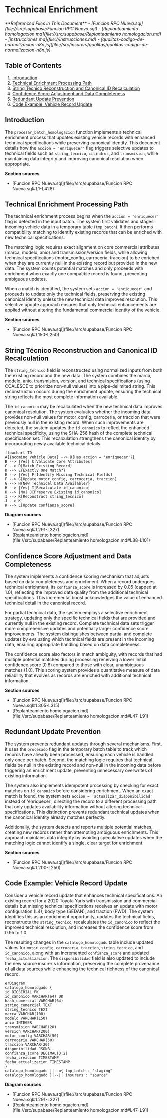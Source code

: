 # Technical Enrichment

<cite>
**Referenced Files in This Document**   
- [Funcion RPC Nueva.sql](file://src/supabase/Funcion RPC Nueva.sql)
- [Replanteamiento homologacion.md](file://src/supabase/Replanteamiento homologacion.md)
- [instrucciones.md](file://instrucciones.md)
- [qualitas-codigo-de-normalizacion-n8n.js](file://src/insurers/qualitas/qualitas-codigo-de-normalizacion-n8n.js)
</cite>

## Table of Contents
1. [Introduction](#introduction)
2. [Technical Enrichment Processing Path](#technical-enrichment-processing-path)
3. [String Técnico Reconstruction and Canonical ID Recalculation](#string-técnico-reconstruction-and-canonical-id-recalculation)
4. [Confidence Score Adjustment and Data Completeness](#confidence-score-adjustment-and-data-completeness)
5. [Redundant Update Prevention](#redundant-update-prevention)
6. [Code Example: Vehicle Record Update](#code-example-vehicle-record-update)

## Introduction
The `procesar_batch_homologacion` function implements a technical enrichment process that updates existing vehicle records with enhanced technical specifications while preserving canonical identity. This document details how the `accion = 'enriquecer'` flag triggers selective updates to technical fields such as `string_tecnico`, `cilindros`, and `transmision`, while maintaining data integrity and improving canonical resolution when appropriate.

**Section sources**
- [Funcion RPC Nueva.sql](file://src/supabase/Funcion RPC Nueva.sql#L1-L428)

## Technical Enrichment Processing Path
The technical enrichment process begins when the `accion = 'enriquecer'` flag is detected in the input batch. The system first validates and stages incoming vehicle data in a temporary table (`tmp_batch`). It then performs compatibility matching to identify existing records that can be enriched with new technical specifications.

The matching logic requires exact alignment on core commercial attributes (marca, modelo, anio) and transmission/version fields, while allowing technical specifications (motor_config, carroceria, traccion) to be enriched when they are currently null in the existing record but provided in the new data. The system counts potential matches and only proceeds with enrichment when exactly one compatible record is found, preventing ambiguous updates.

When a match is identified, the system sets `accion = 'enriquecer'` and proceeds to update only the technical fields, preserving the existing canonical identity unless the new technical data improves resolution. This selective update approach ensures that only technical enhancements are applied without altering the fundamental commercial identity of the vehicle.

**Section sources**
- [Funcion RPC Nueva.sql](file://src/supabase/Funcion RPC Nueva.sql#L150-L250)

## String Técnico Reconstruction and Canonical ID Recalculation
The `string_tecnico` field is reconstructed using normalized inputs from both the existing record and the new data. The system combines the marca, modelo, anio, transmision, version, and technical specifications (using COALESCE to prioritize non-null values) into a pipe-delimited string. This reconstruction occurs during the enrichment update, ensuring the technical string reflects the most complete information available.

The `id_canonico` may be recalculated when the new technical data improves canonical resolution. The system evaluates whether the incoming data provides non-null values for motor_config, carroceria, or traccion that were previously null in the existing record. When such improvements are detected, the system updates the `id_canonico` to reflect the enhanced technical specificity, using the SHA-256 hash of the complete technical specification set. This recalculation strengthens the canonical identity by incorporating newly available technical details.

```mermaid
flowchart TD
A[Incoming Vehicle Data] --> B{Has accion = 'enriquecer'?}
B --> |Yes| C[Validate Core Attributes]
C --> D[Match Existing Record]
D --> E{Exactly One Match?}
E --> |Yes| F[Identify Missing Technical Fields]
F --> G[Update motor_config, carroceria, traccion]
G --> H{New Technical Data Available?}
H --> |Yes| I[Recalculate id_canonico]
H --> |No| J[Preserve Existing id_canonico]
I --> K[Reconstruct string_tecnico]
J --> K
K --> L[Update confianza_score]
```

**Diagram sources**
- [Funcion RPC Nueva.sql](file://src/supabase/Funcion RPC Nueva.sql#L291-L327)
- [Replanteamiento homologacion.md](file://src/supabase/Replanteamiento homologacion.md#L88-L101)

## Confidence Score Adjustment and Data Completeness
The system implements a confidence scoring mechanism that adjusts based on data completeness and enrichment. When a record undergoes technical enrichment, its `confianza_score` is increased by 0.05 (capped at 1.0), reflecting the improved data quality from the additional technical specifications. This incremental boost acknowledges the value of enhanced technical detail in the canonical record.

For partial technical data, the system employs a selective enrichment strategy, updating only the specific technical fields that are provided and currently null in the existing record. Complete technical data sets trigger more comprehensive updates and potentially larger confidence score improvements. The system distinguishes between partial and complete updates by evaluating which technical fields are present in the incoming data, ensuring appropriate handling based on data completeness.

The confidence score also factors in match ambiguity, with records that had multiple potential matches during processing receiving a lower initial confidence score (0.8) compared to those with clear, unambiguous matches (1.0). This scoring system provides a quantitative measure of data reliability that evolves as records are enriched with additional technical information.

**Section sources**
- [Funcion RPC Nueva.sql](file://src/supabase/Funcion RPC Nueva.sql#L305-L315)
- [Replanteamiento homologacion.md](file://src/supabase/Replanteamiento homologacion.md#L47-L91)

## Redundant Update Prevention
The system prevents redundant updates through several mechanisms. First, it uses the `procesado` flag in the temporary batch table to track which records have already been processed, ensuring each vehicle is handled only once per batch. Second, the matching logic requires that technical fields be null in the existing record and non-null in the incoming data before triggering an enrichment update, preventing unnecessary overwrites of existing information.

The system also implements idempotent processing by checking for exact matches on `id_canonico` before considering enrichment. When an exact match is found, the system sets `accion = 'actualizar_disponibilidad'` instead of 'enriquecer', directing the record to a different processing path that only updates availability information without altering technical specifications. This distinction prevents redundant technical updates when the canonical identity already matches perfectly.

Additionally, the system detects and reports multiple potential matches, creating new records rather than attempting ambiguous enrichments. This approach maintains data integrity by avoiding speculative updates when the matching logic cannot identify a single, clear target for enrichment.

**Section sources**
- [Funcion RPC Nueva.sql](file://src/supabase/Funcion RPC Nueva.sql#L200-L250)

## Code Example: Vehicle Record Update
Consider a vehicle record update that enhances technical specifications. An existing record for a 2020 Toyota Yaris with transmission and commercial details but missing technical specifications receives an update with motor configuration (L4), body type (SEDAN), and traction (FWD). The system identifies this as an enrichment opportunity, updates the technical fields, reconstructs the `string_tecnico`, recalculates the `id_canonico` to reflect the improved technical resolution, and increases the confidence score from 0.95 to 1.0.

The resulting changes in the `catalogo_homologado` table include updated values for `motor_config`, `carroceria`, `traccion`, `string_tecnico`, and `id_canonico`, along with an incremented `confianza_score` and updated `fecha_actualizacion`. The `disponibilidad` field is also updated to include the new source insurer's information, preserving the complete provenance of all data sources while enhancing the technical richness of the canonical record.

```mermaid
erDiagram
catalogo_homologado {
id BIGSERIAL PK
id_canonico VARCHAR(64) UK
hash_comercial VARCHAR(64)
string_comercial TEXT
string_tecnico TEXT
marca VARCHAR(100)
modelo VARCHAR(150)
anio INTEGER
transmision VARCHAR(20)
version VARCHAR(200)
motor_config VARCHAR(50)
carroceria VARCHAR(50)
traccion VARCHAR(20)
disponibilidad JSONB
confianza_score DECIMAL(3,2)
fecha_creacion TIMESTAMP
fecha_actualizacion TIMESTAMP
}
catalogo_homologado ||--o{ tmp_batch : "staging"
catalogo_homologado }|--|| insurers : "source"
```

**Diagram sources**
- [Funcion RPC Nueva.sql](file://src/supabase/Funcion RPC Nueva.sql#L291-L327)
- [Replanteamiento homologacion.md](file://src/supabase/Replanteamiento homologacion.md#L47-L91)